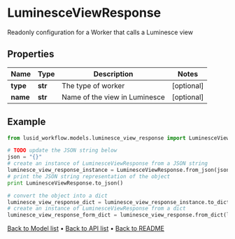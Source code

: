 # LuminesceViewResponse

Readonly configuration for a Worker that calls a Luminesce view

## Properties
Name | Type | Description | Notes
------------ | ------------- | ------------- | -------------
**type** | **str** | The type of worker | [optional] 
**name** | **str** | Name of the view in Luminesce | [optional] 

## Example

```python
from lusid_workflow.models.luminesce_view_response import LuminesceViewResponse

# TODO update the JSON string below
json = "{}"
# create an instance of LuminesceViewResponse from a JSON string
luminesce_view_response_instance = LuminesceViewResponse.from_json(json)
# print the JSON string representation of the object
print LuminesceViewResponse.to_json()

# convert the object into a dict
luminesce_view_response_dict = luminesce_view_response_instance.to_dict()
# create an instance of LuminesceViewResponse from a dict
luminesce_view_response_form_dict = luminesce_view_response.from_dict(luminesce_view_response_dict)
```
[Back to Model list](../README.md#documentation-for-models) &#8226; [Back to API list](../README.md#documentation-for-api-endpoints) &#8226; [Back to README](../README.md)


